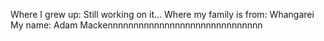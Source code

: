 Where I grew up: Still working on it...
Where my family is from: Whangarei
My name: Adam Mackennnnnnnnnnnnnnnnnnnnnnnnnnnnnn

